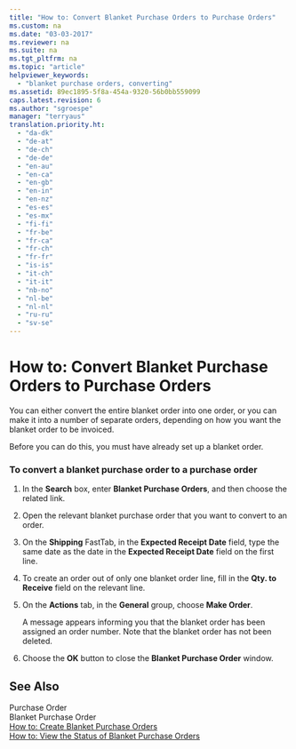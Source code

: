 ```yaml
---
title: "How to: Convert Blanket Purchase Orders to Purchase Orders"
ms.custom: na
ms.date: "03-03-2017"
ms.reviewer: na
ms.suite: na
ms.tgt_pltfrm: na
ms.topic: "article"
helpviewer_keywords: 
  - "blanket purchase orders, converting"
ms.assetid: 89ec1895-5f8a-454a-9320-56b0bb559099
caps.latest.revision: 6
ms.author: "sgroespe"
manager: "terryaus"
translation.priority.ht: 
  - "da-dk"
  - "de-at"
  - "de-ch"
  - "de-de"
  - "en-au"
  - "en-ca"
  - "en-gb"
  - "en-in"
  - "en-nz"
  - "es-es"
  - "es-mx"
  - "fi-fi"
  - "fr-be"
  - "fr-ca"
  - "fr-ch"
  - "fr-fr"
  - "is-is"
  - "it-ch"
  - "it-it"
  - "nb-no"
  - "nl-be"
  - "nl-nl"
  - "ru-ru"
  - "sv-se"
---
```

# How to: Convert Blanket Purchase Orders to Purchase Orders
You can either convert the entire blanket order into one order, or you can make it into a number of separate orders, depending on how you want the blanket order to be invoiced.  
  
 Before you can do this, you must have already set up a blanket order.  
  
### To convert a blanket purchase order to a purchase order  
  
1.  In the **Search** box, enter **Blanket Purchase Orders**, and then choose the related link.  
  
2.  Open the relevant blanket purchase order   that you want to convert to an order.  
  
3.  On the **Shipping** FastTab, in the **Expected Receipt Date** field, type the same date as the date in the **Expected Receipt Date** field on the first line.  
  
4.  To create an order out of only one blanket order line, fill in the **Qty. to Receive** field on the relevant line.  
  
5.  On the **Actions** tab, in the **General** group, choose **Make Order**.  
  
     A message appears informing you that the blanket order has been assigned an order number. Note that the blanket order has not been deleted.  
  
6.  Choose the **OK** button to close the **Blanket Purchase Order** window.  
  
## See Also  
 Purchase Order   
 Blanket Purchase Order   
 [How to: Create Blanket Purchase Orders](../Purchasing/how-to-create-blanket-purchase-orders.md)   
 [How to: View the Status of Blanket Purchase Orders](../Purchasing/how-to-view-the-status-of-blanket-purchase-orders.md)